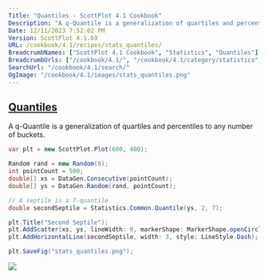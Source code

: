 ```yaml
---
Title: "Quantiles - ScottPlot 4.1 Cookbook"
Description: "A q-Quantile is a generalization of quartiles and percentiles to any number of buckets."
Date: 12/11/2023 7:52:02 PM
Version: ScottPlot 4.1.69
URL: /cookbook/4.1/recipes/stats_quantiles/
BreadcrumbNames: ["ScottPlot 4.1 Cookbook", "Statistics", "Quantiles"]
BreadcrumbUrls: ["/cookbook/4.1/", "/cookbook/4.1/category/statistics", "/cookbook/4.1/recipes/stats_quantiles/"]
SearchUrl: "/cookbook/4.1/search/"
OgImage: "/cookbook/4.1/images/stats_quantiles.png"
---
```


<h2><a href='/cookbook/4.1/recipes/stats_quantiles/'>Quantiles</a></h2>

A q-Quantile is a generalization of quartiles and percentiles to any number of buckets.

```cs
var plt = new ScottPlot.Plot(600, 400);

Random rand = new Random(0);
int pointCount = 500;
double[] xs = DataGen.Consecutive(pointCount);
double[] ys = DataGen.Random(rand, pointCount);

// A septile is a 7-quantile
double secondSeptile = Statistics.Common.Quantile(ys, 2, 7);

plt.Title("Second Septile");
plt.AddScatter(xs, ys, lineWidth: 0, markerShape: MarkerShape.openCircle);
plt.AddHorizontalLine(secondSeptile, width: 3, style: LineStyle.Dash);

plt.SaveFig("stats_quantiles.png");
```

<img src='../../images/stats_quantiles.png' class='d-block mx-auto my-5' />


